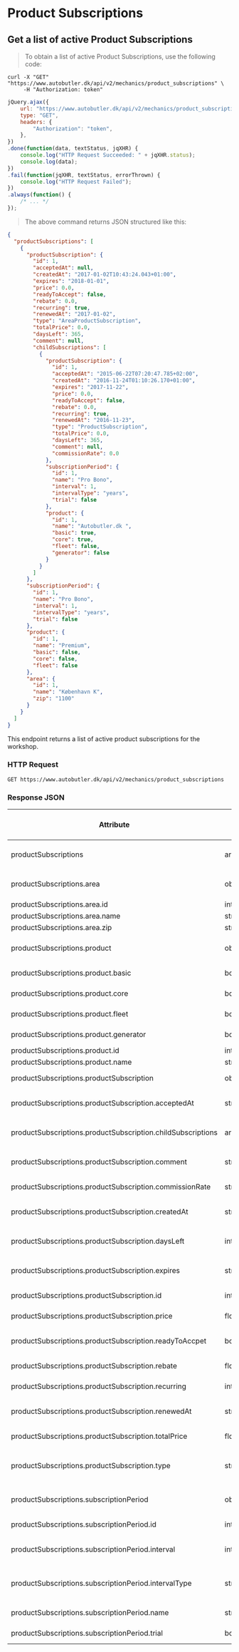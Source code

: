 # Product Subscriptions

## Get a list of active Product Subscriptions

> To obtain a list of active Product Subscriptions, use the following code:

```shell
curl -X "GET" "https://www.autobutler.dk/api/v2/mechanics/product_subscriptions" \
     -H "Authorization: token"
```

```javascript
jQuery.ajax({
    url: "https://www.autobutler.dk/api/v2/mechanics/product_subscriptions",
    type: "GET",
    headers: {
        "Authorization": "token",
    },
})
.done(function(data, textStatus, jqXHR) {
    console.log("HTTP Request Succeeded: " + jqXHR.status);
    console.log(data);
})
.fail(function(jqXHR, textStatus, errorThrown) {
    console.log("HTTP Request Failed");
})
.always(function() {
    /* ... */
});

```

> The above command returns JSON structured like this:

```json
{
  "productSubscriptions": [
    {
      "productSubscription": {
        "id": 1,
        "acceptedAt": null,
        "createdAt": "2017-01-02T10:43:24.043+01:00",
        "expires": "2018-01-01",
        "price": 0.0,
        "readyToAccept": false,
        "rebate": 0.0,
        "recurring": true,
        "renewedAt": "2017-01-02",
        "type": "AreaProductSubscription",
        "totalPrice": 0.0,
        "daysLeft": 365,
        "comment": null,
        "childSubscriptions": [
          {
            "productSubscription": {
              "id": 1,
              "acceptedAt": "2015-06-22T07:20:47.785+02:00",
              "createdAt": "2016-11-24T01:10:26.170+01:00",
              "expires": "2017-11-22",
              "price": 0.0,
              "readyToAccept": false,
              "rebate": 0.0,
              "recurring": true,
              "renewedAt": "2016-11-23",
              "type": "ProductSubscription",
              "totalPrice": 0.0,
              "daysLeft": 365,
              "comment": null,
              "commissionRate": 0.0
            },
            "subscriptionPeriod": {
              "id": 1,
              "name": "Pro Bono",
              "interval": 1,
              "intervalType": "years",
              "trial": false
            },
            "product": {
              "id": 1,
              "name": "Autobutler.dk ",
              "basic": true,
              "core": true,
              "fleet": false,
              "generator": false
            }
          }
        ]
      },
      "subscriptionPeriod": {
        "id": 1,
        "name": "Pro Bono",
        "interval": 1,
        "intervalType": "years",
        "trial": false
      },
      "product": {
        "id": 1,
        "name": "Premium",
        "basic": false,
        "core": false,
        "fleet": false
      },
      "area": {
        "id": 1,
        "name": "København K",
        "zip": "1100"
      }
    }
  ]
}
```

This endpoint returns a list of active product subscriptions for the workshop.

### HTTP Request

`GET https://www.autobutler.dk/api/v2/mechanics/product_subscriptions`

### Response JSON

Attribute                                                   | Type          | Can be blank? | Description
----------------------------------------------------------- | ------------- | ------------- | --------------------------------------------------------------------
productSubscriptions                                        | array(object) | no            | An array of nested objects representing the individual active subscriptions
productSubscriptions.area                                   | object        | yes           | An object representing the area the subscription belongs to
productSubscriptions.area.id                                | integer       | no            | The id of the area
productSubscriptions.area.name                              | string        | no            | The name of the area
productSubscriptions.area.zip                               | string        | no            | The zip of the area
productSubscriptions.product                                | object        | no            | An object representing the product the subscription belongs to
productSubscriptions.product.basic                          | boolean       | no            | Is the product a basic product?
productSubscriptions.product.core                           | boolean       | no            | Is the product a core product?
productSubscriptions.product.fleet                          | boolean       | no            | Is the product a fleet product?
productSubscriptions.product.generator                      | boolean       | no            | Is the product a generator product?
productSubscriptions.product.id                             | integer       | no            | The id of the product
productSubscriptions.product.name                           | string        | no            | The name of the product
productSubscriptions.productSubscription                    | object        | no            | An object representing the product subscription
productSubscriptions.productSubscription.acceptedAt         | string        | yes           | The date and time when the prduct subscription was accepted
productSubscriptions.productSubscription.childSubscriptions | array(object) | yes           | An array of nested objects representing the individual active subscriptions
productSubscriptions.productSubscription.comment            | string        | yes           | A comment for the product subscription that will be on the invoice
productSubscriptions.productSubscription.commissionRate     | string        | no            | The commission rate for the product subscription
productSubscriptions.productSubscription.createdAt          | string        | no            | The time stamp for when the product subscription was created
productSubscriptions.productSubscription.daysLeft           | integer       | yes           | How many days left the product subscription is locked for
productSubscriptions.productSubscription.expires            | string        | no            | The date when the product subscription will expire
productSubscriptions.productSubscription.id                 | integer       | no            | The id of the product subscription
productSubscriptions.productSubscription.price              | float         | no            | The price of the product subscription
productSubscriptions.productSubscription.readyToAccpet      | boolean       | no            | Is the product subscription ready to accept by the workshop?
productSubscriptions.productSubscription.rebate             | float         | no            | The rebate of the product subscription
productSubscriptions.productSubscription.recurring          | integer       | no            | Is the product subscription recurring?
productSubscriptions.productSubscription.renewedAt          | string        | no            | The date for when the product subscription starts
productSubscriptions.productSubscription.totalPrice         | float         | no            | The total price of the product subscription
productSubscriptions.productSubscription.type               | string        | no            | The type of product subscription. Can be "AreaproductSubscription" or "ProductSubscription"
productSubscriptions.subscriptionPeriod                     | object        | no            | An object representing the period the subscription belongs to
productSubscriptions.subscriptionPeriod.id                  | integer       | no            | The id of the subscription period
productSubscriptions.subscriptionPeriod.interval            | integer       | no            | Default number of periods the subscription is locked for
productSubscriptions.subscriptionPeriod.intervalType        | string        | no            | Inter val type of the subscription period. Can be "years", "months" or "days"
productSubscriptions.subscriptionPeriod.name                | string        | no            | The name of the subscription period
productSubscriptions.subscriptionPeriod.trial               | boolean       | no            | Is the subscription period a trial
